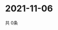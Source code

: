 # 2021-11-06
  共 0条

  <!-- BEGIN -->
  <!-- 最后更新时间Sat Nov 06 2021 23:03:31 GMT+0000 (Coordinated Universal Time) -->
  
  <!-- END -->
  
  